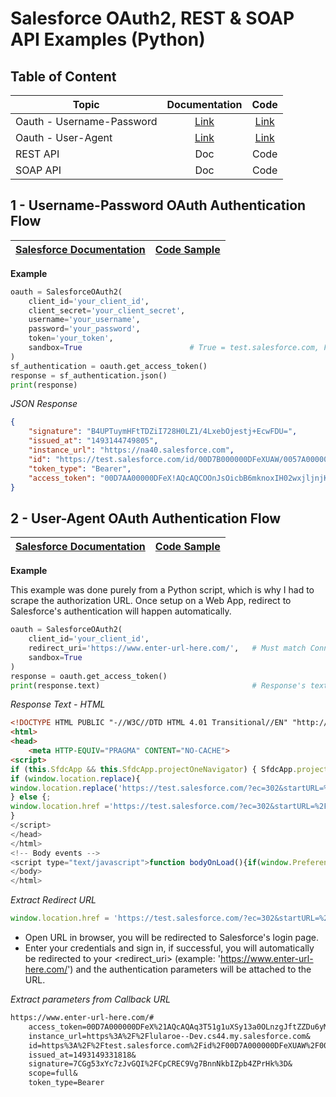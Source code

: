 # Salesforce OAuth2, REST & SOAP API Examples (Python)

## Table of Content
| Topic                         | Documentation | Code  |
| ------------------------------|:-------------:|:-----:|
| Oauth - Username-Password     | [Link](https://developer.salesforce.com/docs/atlas.en-us.api_rest.meta/api_rest/intro_understanding_username_password_oauth_flow.htm)           | [Link](https://github.com/jctissier/Salesforce-Oauth2-REST-SOAP-API-Python-Examples/blob/master/Oauth2-Flow/Salesforce-Username-Password-Oauth.py)  |
| Oauth - User-Agent     | [Link](https://developer.salesforce.com/docs/atlas.en-us.api_rest.meta/api_rest/intro_understanding_user_agent_oauth_flow.htm)           | [Link](https://github.com/jctissier/Salesforce-Oauth2-REST-SOAP-API-Python-Examples/blob/master/Oauth2-Flow/Salesforce-User-Agent-Flow.py)  |
| REST API                      | Doc           | Code  |
| SOAP API                      | Doc           | Code  |

## 1 - Username-Password OAuth Authentication Flow
| [Salesforce Documentation](https://developer.salesforce.com/docs/atlas.en-us.api_rest.meta/api_rest/intro_understanding_username_password_oauth_flow.htm)                         | [Code Sample](https://github.com/jctissier/Salesforce-Oauth2-REST-SOAP-API-Python-Examples/blob/master/Oauth2-Flow/Salesforce-Username-Password-Oauth.py) |
| ------------------------------|:-------------:|

**Example**
```Python
oauth = SalesforceOAuth2(
    client_id='your_client_id',
    client_secret='your_client_secret',
    username='your_username',
    password='your_password',
    token='your_token',
    sandbox=True                        # True = test.salesforce.com, False = login.salesforce.com
)
sf_authentication = oauth.get_access_token()
response = sf_authentication.json()
print(response)
```
*JSON Response*
```JSON
{
    "signature": "B4UPTuymHFtTDZiI728H0LZ1/4LxebOjestj+EcwFDU=",
    "issued_at": "1493144749805",
    "instance_url": "https://na40.salesforce.com",
    "id": "https://test.salesforce.com/id/00D7B000000DFeXUAW/0057A000001Zp0CQRD",
    "token_type": "Bearer",
    "access_token": "00D7AA00000DFeX!AQcAQCOOnJsOicbB6mknoxIH02wxjljnjKI739g1EoDBEOpQXomAV1iMG2EWGuU2gJ26o40ixi6jyD3AstyLgkiU29GNod2d"
}
```

## 2 - User-Agent OAuth Authentication Flow
| [Salesforce Documentation](https://developer.salesforce.com/docs/atlas.en-us.api_rest.meta/api_rest/intro_understanding_user_agent_oauth_flow.htm)                         | [Code Sample](https://github.com/jctissier/Salesforce-Oauth2-REST-SOAP-API-Python-Examples/blob/master/Oauth2-Flow/Salesforce-User-Agent-Flow.py) |
| ------------------------------|:-------------:|

**Example**

This example was done purely from a Python script, which is why I had to scrape the authorization URL. Once setup on a Web App, redirect to Salesforce's authentication will happen automatically.

```Python
oauth = SalesforceOAuth2(
    client_id='your_client_id',
    redirect_uri='https://www.enter-url-here.com/',   # Must match Connected App's Callback URL
    sandbox=True
)
response = oauth.get_access_token()
print(response.text)                                  # Response's text content, find the Oauth2 URL
```
*Response Text - HTML*
```HTML
<!DOCTYPE HTML PUBLIC "-//W3C//DTD HTML 4.01 Transitional//EN" "http://www.w3.org/TR/html4/loose.dtd">
<html>
<head>
    <meta HTTP-EQUIV="PRAGMA" CONTENT="NO-CACHE">
<script>
if (this.SfdcApp && this.SfdcApp.projectOneNavigator) { SfdcApp.projectOneNavigator.handleRedirect(''https://test.salesforce.com/?ec=302&startURL=%2Fsetup%2Fsecur%2FRemoteAccessAuthorizationPage.apexp%3Fsource%3DCAAAAVunKc0dfaE8wSjAwMDAwMDAwMDA0AAAAzvLd_MBDrJdD85NeTpeBvyJvMu13glHu-8SVW8OQVZoQkVxSt-DVCbYGXkgb-HaElPfp89r4HoQgxLsRC1awHznfguj2J1oJF3JRBdT3R2qgxT3l9yYCkzGnbE5-sdugAbszvylp78uGqPEJGguDD8a10tk7tktDeH02k5NWmF4UX8NM1oIiR_heDIw8TNOYRbTFhnqmSugZEGMiRj6ao7BTl1lxCtoZFERLtdKciNqkC0fLuFXFW4BDcQwTBacXfNm2ScrVZDGeRrNeHQYfJnPDJG1prLKJDrNOIyMtBslcoyYnDuuqBR0ENCdp64Yh69o74fVJMgwEjyM3ugVFHASpZp0AaWAy0P9XA5VXhNTA7eXFp9jLUw89NKNs5xwpxJOZe66oypSSVNjFCETsK8qVTzPCkL4QgGKLAd3Pzf5kXYSGpCTT7sZohaFY7yAMzJAn7gU7jsiA2D68dl-rjMgIGydVuGFq_4LF-EW4Zg%253D%253D'); }  else 
if (window.location.replace){ 
window.location.replace('https://test.salesforce.com/?ec=302&startURL=%2Fsetup%2Fsecur%2FRemoteAccessAuthorizationPage.apexp%3Fsource%3DCAAAAVunKc0dfaE8wSjAwMDAwMDAwMDA0AAAAzvLd_MBDrJdD85NeTpeBvyJvMu13glHu-8SVW8OQVZoQkVxSt-DVCbYGXkgb-HaElPfp89r4HoQgxLsRC1awHznfguj2J1oJF3JRBdT3R2qgxT3l9yYCkzGnbE5-sdugAbszvylp78uGqPEJGguDD8a10tk7tktDeH02k5NWmF4UX8NM1oIiR_heDIw8TNOYRbTFhnqmSugZEGMiRj6ao7BTl1lxCtoZFERLtdKciNqkC0fLuFXFW4BDcQwTBacXfNm2ScrVZDGeRrNeHQYfJnPDJG1prLKJDrNOIyMtBslcoyYnDuuqBR0ENCdp64Yh69o74fVJMgwEjyM3ugVFHASpZp0AaWAy0P9XA5VXhNTA7eXFp9jLUw89NKNs5xwpxJOZe66oypSSVNjFCETsK8qVTzPCkL4QgGKLAd3Pzf5kXYSGpCTT7sZohaFY7yAMzJAn7gU7jsiA2D68dl-rjMgIGydVuGFq_4LF-EW4Zg%253D%253D');
} else {;
window.location.href ='https://test.salesforce.com/?ec=302&startURL=%2Fsetup%2Fsecur%2FRemoteAccessAuthorizationPage.apexp%3Fsource%3DCAAAAVunKc0dfaE8wSjAwMDAwMDAwMDA0AAAAzvLd_MBDrJdD85NeTpeBvyJvMu13glHu-8SVW8OQVZoQkVxSt-DVCbYGXkgb-HaElPfp89r4HoQgxLsRC1awHznfguj2J1oJF3JRBdT3R2qgxT3l9yYCkzGnbE5-sdugAbszvylp78uGqPEJGguDD8a10tk7tktDeH02k5NWmF4UX8NM1oIiR_heDIw8TNOYRbTFhnqmSugZEGMiRj6ao7BTl1lxCtoZFERLtdKciNqkC0fLuFXFW4BDcQwTBacXfNm2ScrVZDGeRrNeHQYfJnPDJG1prLKJDrNOIyMtBslcoyYnDuuqBR0ENCdp64Yh69o74fVJMgwEjyM3ugVFHASpZp0AaWAy0P9XA5VXhNTA7eXFp9jLUw89NKNs5xwpxJOZe66oypSSVNjFCETsK8qVTzPCkL4QgGKLAd3Pzf5kXYSGpCTT7sZohaFY7yAMzJAn7gU7jsiA2D68dl-rjMgIGydVuGFq_4LF-EW4Zg%253D%253D';
} 
</script>
</head>
</html>
<!-- Body events -->
<script type="text/javascript">function bodyOnLoad(){if(window.PreferenceBits){window.PreferenceBits.prototype.csrfToken="null";};}function bodyOnBeforeUnload(){}function bodyOnFocus(){}function bodyOnUnload(){}</script>		
</body>
</html>
```
*Extract Redirect URL*
```Javascript
window.location.href = 'https://test.salesforce.com/?ec=302&startURL=%2Fsetup%2Fsecur%2FRemoteAccessAuthorizationPage.apexp%3Fsource%3DCAAAAVunKc0dfaE8wSjAwMDAwMDAwMDA0AAAAzvLd_MBDrJdD85NeTpeBvyJvMu13glHu-8SVW8OQVZoQkVxSt-DVCbYGXkgb-HaElPfp89r4HoQgxLsRC1awHznfguj2J1oJF3JRBdT3R2qgxT3l9yYCkzGnbE5-sdugAbszvylp78uGqPEJGguDD8a10tk7tktDeH02k5NWmF4UX8NM1oIiR_heDIw8TNOYRbTFhnqmSugZEGMiRj6ao7BTl1lxCtoZFERLtdKciNqkC0fLuFXFW4BDcQwTBacXfNm2ScrVZDGeRrNeHQYfJnPDJG1prLKJDrNOIyMtBslcoyYnDuuqBR0ENCdp64Yh69o74fVJMgwEjyM3ugVFHASpZp0AaWAy0P9XA5VXhNTA7eXFp9jLUw89NKNs5xwpxJOZe66oypSSVNjFCETsK8qVTzPCkL4QgGKLAd3Pzf5kXYSGpCTT7sZohaFY7yAMzJAn7gU7jsiA2D68dl-rjMgIGydVuGFq_4LF-EW4Zg%253D%253D';
```
* Open URL in browser, you will be redirected to Salesforce's login page. 
* Enter your credentials and sign in, if successful, you will automatically be redirected to your <redirect_uri> (example: 'https://www.enter-url-here.com/') and the authentication parameters will be attached to the URL.

*Extract parameters from Callback URL*
```Markdown
https://www.enter-url-here.com/#
    access_token=00D7A000000DFeX%21AQcAQAq3T51g1uXSy13a0OLnzgJftZZDu6yMeYycS_Tgcb4r_m9Pl.0ttCVQjEfBRGk3xaDDPjCX3EMwozIDiTW4Ug9siU0z&
    instance_url=https%3A%2F%2Flularoe--Dev.cs44.my.salesforce.com&
    id=https%3A%2F%2Ftest.salesforce.com%2Fid%2F00D7A000000DFeXUAW%2F0057A000001XZo7QAG&
    issued_at=1493149331818&
    signature=7CGg53xYc7zJvGQI%2FCpCREC9Vg7BnnNkbIZpb4ZPrHk%3D&
    scope=full&
    token_type=Bearer
```

